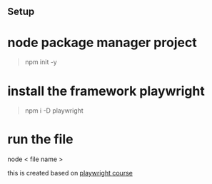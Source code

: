 ## Setup

# node package manager project
> npm init -y

# install the framework playwright
> npm i -D playwright

# run the file
node < file name >

this is created based on [playwright course](https://testautomationu.applitools.com/js-playwright-tutorial/)
